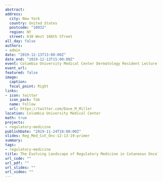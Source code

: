 ```yaml
---
abstract: 
address: 
  city: New York
  country: United States
  postcode: "10032"
  region: NY
  street: 630 West 168th STreet
all_day: false
authors: 
- admin
date: "2019-12-13T13:00:00Z"
date_end: "2019-12-13T15:00:00Z"
event: Columbia University Medical Center Dermatology Resident Lecture
event_url: 
featured: false
image:
  caption: 
  focal_point: Right
links:
- icon: twitter
  icon_pack: fab
  name: Follow
  url: https://twitter.com/Dave_M_Miller
location: Columbia University Medical Center
math: true
projects:
- regulatory-medicine
publishDate: "2019-11-24T18:00:00Z"
slides: Reg_Med_Cut_Onc-12-13-19-primer
summary: 
tags: 
- regulatory-medicine
title: The Evolving Landscape of Regulatory Medicine in Cutaneous Oncology
url_code: ""
url_pdf: ""
url_slides: ""
url_video: ""
---
```

